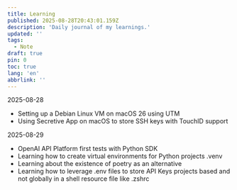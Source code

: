 ```yaml
---
title: Learning
published: 2025-08-28T20:43:01.159Z
description: 'Daily journal of my learnings.'
updated: ''
tags:
  - Note
draft: true
pin: 0
toc: true
lang: 'en'
abbrlink: ''
---
```



2025-08-28 
- Setting up a Debian Linux VM on macOS 26 using UTM
- Using Secretive App on macOS to store SSH keys with TouchID support

2025-08-29
- OpenAI API Platform first tests with Python SDK
- Learning how to create virtual environments for Python projects .venv
- Learning about the existence of poetry as an alternative
- Learning how to leverage .env files to store API Keys projects based and not globally in a shell resource file like .zshrc
